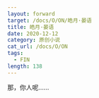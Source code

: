 ```yaml
---
layout: forward
target: /docs/O/ON/皓月·晏语
title: 皓月·晏语
date: 2020-12-12
category: 原创小说
cat_url: /docs/O/ON
tags: 
  - FIN
length: 138
---
```


那，你人呢……
